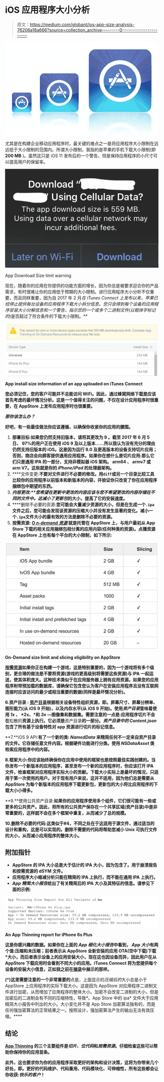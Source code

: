 # iOS 应用程序大小分析

> 原文：<https://medium.com/globant/ios-app-size-analysis-76206a18a666?source=collection_archive---------0----------------------->

![](img/d3a894301d99419997f4f55014fe832b.png)

尤其是在构建企业移动应用程序时，最关键的难点之一是将应用程序大小限制在远远低于大小限制的范围内。所谓大小限制，我指的是苹果的手机下载大小限制(即 **200 MB** )。虽然这只是 iOS 11 发布后的一个警告，但是保持应用程序的小尺寸可以提高用户的保留率。

![](img/ea6d5d1167300ec54cf94a527049e1b6.png)

App Download Size limit warning

现在，随着你的应用在你提供的功能方面的增长，因为你总是被要求迎合你的产品需求，有时很难让你的应用低于预期的大小限制。进行应用程序大小分析不仅重要，而且同样重要，因为自 2017 年 2 月*在 iTunes Connect 上发布以来，苹果已经停止提供每台设备的应用程序下载大小拆分信息。您只会得到每个设备的应用程序安装大小分解信息和一个警告，指示您的一个或多个二进制文件(以粗体字标记的*)是否超过了符合条件的下载大小限制。**

**![](img/5d18c9def96843f29be5d38b5c7ed764.png)**

**App install size information of an app uploaded on iTunes Connect**

**您必须记住，您的客户可能并不总能访问 WiFi。因此，通过蜂窝网络下载是应该首先考虑的最坏情况分析。这是一个值得关注的问题，不仅在设计应用程序时很重要，在 AppStore 上发布应用程序时也很重要。**

***那你该怎么办？***

**好吧，有一些最佳做法你应该遵循，以确保你收紧你的应用的腰围。**

1.  ****部署目标:**如果您仍然支持旧版本，请将其更改为 **9** 。截至 2017 年 6 月 5 日、 **97%的**用户正在使用 **iOS 9** 及以上版本……所以我认为没有充分的理由仍然支持旧版本的 iOS。这是因为运行 **9.0** 及更高版本的设备支持切片应用；否则，商店会向顾客提供通用应用程序。如果你在想什么是切片应用:那么它们只是通用 IPA 的一部分，支持非模拟器 iOS 架构。 **arm64** 、 **armv7** 或**arm V7**。这些就是你的 *iPhone/iPad* 的处理器架构。**
2.  ****文件变更:**不要对文件进行不必要的修改。用`diff`或另一个目录比较工具比较你的应用程序以前版本和新版本的内容，并验证你只改变了你在应用程序捆绑包中期望的东西。**
3.  ****内容更改:**您希望在更新中更改的内容应该与您不希望更改的内容存储在不同的文件中。这减小了*更新包*的大小，提高了它的安装速度。**
4.  ****删除不必要的资源:**您可能会大量减少资源的大小，但是在生成一个`.ipa`文件之后，您可能会发现该资源的压缩大小并没有发生显著的变化。减小一个`.ipa`文件大小的最有效的方法是删除不必要的资源。**
5.  ****按需资源:** [O *n-demand 资源*](https://developer.apple.com/library/content/documentation/FileManagement/Conceptual/On_Demand_Resources_Guide/index.html#//apple_ref/doc/uid/TP40015083) 就是托管在 AppStore 上，与用户最初从 App Store 下载的相关应用捆绑包相分离的应用内容(任何种类的资源)。点播资源在 AppStore 上也有每个平台的大小限制，如下所示:**

**![](img/dcd08db91fede22592a3c7ea4321c2a5.png)**

**On-Demand size limit and slicing eligibility on AppStore**

**[按需资源](https://developer.apple.com/library/content/documentation/FileManagement/Conceptual/On_Demand_Resources_Guide/index.html#//apple_ref/doc/uid/TP40015083)如果你正在构建一个游戏，这是特别重要的，因为一个游戏将有多个级别，更合理的做法是不要将资源(游戏的更高级别将需要这些资源)与 IPA 一起运送，使其体积庞大。这种技术类似于在应用服务器上拥有应用资源。如果您的应用程序附带预加载的数据库，请确保它包含您认为客户在安装应用程序且没有互联网连接时应该访问的最少或相当重要的数据(同样是最坏情况分析)。**

**6.**资产目录** : [资产目录](https://developer.apple.com/library/content/documentation/Xcode/Reference/xcode_ref-Asset_Catalog_Format/)根据相关设备特性组织资源，即。屏幕尺寸、屏幕分辨率、图形能力(从 **iOS 9** 开始)，以及内存水平(从 **iOS 9** 开始)。使用*资产目录*意味着使用 *1x* 、 *2x、*和 *3x* —图像集和数据集。需要注意的一点是:应用程序切片不会在**松散的**资源上执行。它必须是**资产目录**的一部分。*资产目录中的 Content.json* 包含了所有基于设备特性对 app 资源进行切片的标记信息。**

**7.**iOS 9 API:**有了一个新的类: *NamedData* 来精简任何不一定来自资产目录的文件。它存储任意文件内容。根据硬件功能进行分类。使用 *NSDataAsset* 类检索应用程序中的内容。**

**8.框架大小:你应该始终确保你在应用中使用的框架也是按照最佳实践创建的。当你发布一个新版本的应用程序，甚至发布一个新的应用程序时，你应该打开 IPA 文件，检查框架对应用程序实际大小的贡献。下载大小实际上是最坏的情况，只适用于第一次使用的用户。对于现有用户来说，这并不适用，因为他们总是需要从 AppStore 为每个新版本的应用程序下载更新包，更新包的大小将比应用程序的下载大小小得多。**

**9.**使用公共资产目录:**如果你的应用程序使用多个组件，它们很可能有一些或更多的公共资产。因此，将所有的公共资产保存在一个共享区域(资产目录)中是非常重要的，这样就不会在多个框架中重复，从而减少了总的规模。**

**10.**删除不必要的代码**:这类似于#4，不同之处在于这适用于源文件，通过适当的设计和重构，这是可以实现的。删除不需要的代码将帮助您减小 Unix 可执行文件的大小，从而减小应用程序的整体大小。**

## **附加指针**

*   **AppStore 的 IPA 大小总是大于估计的 IPA 大小，因为包含了。用于崩溃报告和按需资源的 dSYM 文件。**
*   **应用程序大小缩减分析只能在精简的 IPA 上执行，而不能在通用 IPA 上执行。**
*   ***App 精简大小报告*给出了有关精简后的 IPA 大小及其特征的信息。请参见下面的示例:**

**![](img/06dbebe76bce26fa8ae7ce523b29f98f.png)**

**An App Thinning report for iPhone 6s Plus**

**这是你感兴趣的数据。如果你在上面的 *App 细化大小报告*中看到， *App 大小*有两个值:压缩和未压缩；前者表示从 AppStore 全新安装的应用 OTA(空中下载)下载*大小，而后者表示设备上的应用安装大小，现在这也因设备而异，因此用户在从 AppStore 下载应用时会看到不同大小的应用。iTunes Connect 将为您提供每个设备的安装大小信息，正如我之前在[摘录](https://cdn-images-1.medium.com/max/1600/1*n8W8R2Ecky2IA379XH6usg.png)中展示的那样。**

**(*)这里需要注意的一个非常重要的**点是，上面显示的*压缩后的*大小总是小于 AppStore 上应用程序的实际下载大小。这是因为 AppStore 对应用程序二进制文件进行加密，从而增加了应用程序的整体大小。加密不会改变二进制的大小，但是加密后的二进制会有不同的压缩特性，导致*。App Store 中的 ipa* 文件大于应用精简大小报告中列出的大小。大小变化并不是 App Store 加密算法独有的，而是任何强加密算法的正常结果之一。按照设计，强加密算法产生的输出无法有效压缩。****

## **结论**

**[App Thinning](https://developer.apple.com/library/content/documentation/IDEs/Conceptual/AppDistributionGuide/AppThinning/AppThinning.html#//apple_ref/doc/uid/TP40012582-CH35-SW1) 的三个主要组件是*切片、位代码*和*按需资源*。仔细检查这些可以帮助你保持你的应用苗条。**

**此外，这也要求你为你的应用程序采取更好的架构和设计决策，这将为你带来几个好处，即。更好的代码维护、代码重用、代码模块化、可伸缩性，所有这些都会让你收获:*快乐的客户*！**